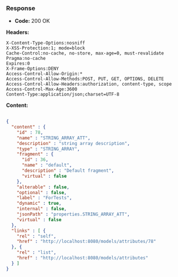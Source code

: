 ### Response

* **Code:** 200 OK

**Headers:**

`X-Content-Type-Options:nosniff`  
`X-XSS-Protection:1; mode=block`  
`Cache-Control:no-cache, no-store, max-age=0, must-revalidate`  
`Pragma:no-cache`  
`Expires:0`  
`X-Frame-Options:DENY`  
`Access-Control-Allow-Origin:*`  
`Access-Control-Allow-Methods:POST, PUT, GET, OPTIONS, DELETE`  
`Access-Control-Allow-Headers:authorization, content-type, scope`  
`Access-Control-Max-Age:3600`  
`Content-Type:application/json;charset=UTF-8`  

**Content:**

```json
    
{
  "content" : {
    "id" : 78,
    "name" : "STRING_ARRAY_ATT",
    "description" : "string array description",
    "type" : "STRING_ARRAY",
    "fragment" : {
      "id" : 36,
      "name" : "default",
      "description" : "Default fragment",
      "virtual" : false
    },
    "alterable" : false,
    "optional" : false,
    "label" : "ForTests",
    "dynamic" : true,
    "internal" : false,
    "jsonPath" : "properties.STRING_ARRAY_ATT",
    "virtual" : false
  },
  "links" : [ {
    "rel" : "self",
    "href" : "http://localhost:8080/models/attributes/78"
  }, {
    "rel" : "list",
    "href" : "http://localhost:8080/models/attributes"
  } ]
}
```
